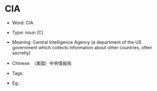 # CIA

- Word: CIA

- Type: noun [C]
- Meaning: Central Intelligence Agency (a department of the US government which collects information about other countries, often secretly)
- Chinese: （美国）中央情报局
- Tags: 
- Eg.: 

